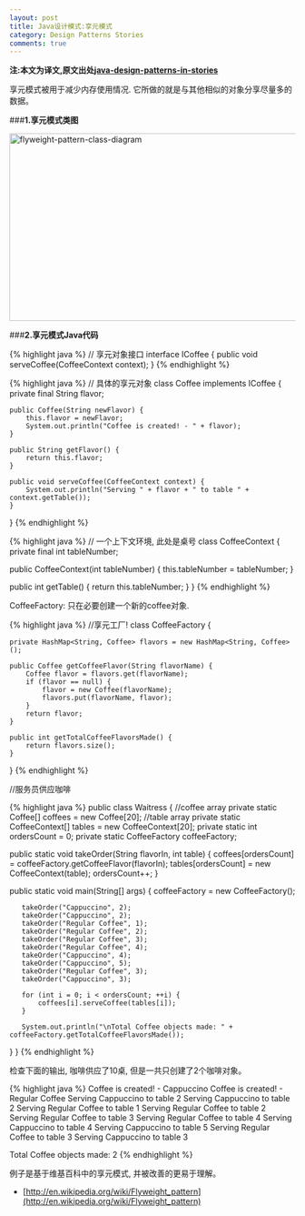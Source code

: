 ```yaml
---
layout: post
title: Java设计模式:享元模式
category: Design Patterns Stories
comments: true
---
```


**注:本文为译文,原文出处[java-design-patterns-in-stories](http://www.programcreek.com/java-design-patterns-in-stories/)**

享元模式被用于减少内存使用情况. 它所做的就是与其他相似的对象分享尽量多的数据。



###**1.享元模式类图**

<img width="605" height="330" class="alignleft size-full wp-image-7877" alt="flyweight-pattern-class-diagram" src="http://www.programcreek.com/wp-content/uploads/2013/02/flyweight-pattern-class-diagram.jpg">

###**2.享元模式Java代码**

{% highlight java %}
// 享元对象接口
interface ICoffee {
    public void serveCoffee(CoffeeContext context);
}
{% endhighlight %}

{% highlight java %}
// 具体的享元对象
class Coffee implements ICoffee {
    private final String flavor;
 
    public Coffee(String newFlavor) {
        this.flavor = newFlavor;
        System.out.println("Coffee is created! - " + flavor);
    }
 
    public String getFlavor() {
        return this.flavor;
    }
 
    public void serveCoffee(CoffeeContext context) {
        System.out.println("Serving " + flavor + " to table " + context.getTable());
    }
}
{% endhighlight %}

{% highlight java %}
// 一个上下文环境, 此处是桌号
class CoffeeContext {
   private final int tableNumber;
 
   public CoffeeContext(int tableNumber) {
       this.tableNumber = tableNumber;
   }
 
   public int getTable() {
       return this.tableNumber;
   }
}
{% endhighlight %}

CoffeeFactory: 只在必要创建一个新的coffee对象.

{% highlight java %}
//享元工厂!
class CoffeeFactory {
 
    private HashMap<String, Coffee> flavors = new HashMap<String, Coffee>();
 
    public Coffee getCoffeeFlavor(String flavorName) {
        Coffee flavor = flavors.get(flavorName);
        if (flavor == null) {
            flavor = new Coffee(flavorName);
            flavors.put(flavorName, flavor);
        }
        return flavor;
    }
 
    public int getTotalCoffeeFlavorsMade() {
        return flavors.size();
    }
}
{% endhighlight %}

//服务员供应咖啡

{% highlight java %}
public class Waitress {
   //coffee array
   private static Coffee[] coffees = new Coffee[20];
   //table array
   private static CoffeeContext[] tables = new CoffeeContext[20];
   private static int ordersCount = 0;
   private static CoffeeFactory coffeeFactory;
 
   public static void takeOrder(String flavorIn, int table) {
       coffees[ordersCount] = coffeeFactory.getCoffeeFlavor(flavorIn);
       tables[ordersCount] = new CoffeeContext(table);
       ordersCount++;
   }
 
   public static void main(String[] args) {
       coffeeFactory = new CoffeeFactory();
 
       takeOrder("Cappuccino", 2);
       takeOrder("Cappuccino", 2);
       takeOrder("Regular Coffee", 1);
       takeOrder("Regular Coffee", 2);
       takeOrder("Regular Coffee", 3);
       takeOrder("Regular Coffee", 4);
       takeOrder("Cappuccino", 4);
       takeOrder("Cappuccino", 5);
       takeOrder("Regular Coffee", 3);
       takeOrder("Cappuccino", 3);
 
       for (int i = 0; i < ordersCount; ++i) {
           coffees[i].serveCoffee(tables[i]);
       }
 
       System.out.println("\nTotal Coffee objects made: " +  coffeeFactory.getTotalCoffeeFlavorsMade());
   }
}
{% endhighlight %}

检查下面的输出, 咖啡供应了10桌, 但是一共只创建了2个咖啡对象。

{% highlight java %}
Coffee is created! - Cappuccino
Coffee is created! - Regular Coffee
Serving Cappuccino to table 2
Serving Cappuccino to table 2
Serving Regular Coffee to table 1
Serving Regular Coffee to table 2
Serving Regular Coffee to table 3
Serving Regular Coffee to table 4
Serving Cappuccino to table 4
Serving Cappuccino to table 5
Serving Regular Coffee to table 3
Serving Cappuccino to table 3

Total Coffee objects made: 2
{% endhighlight %}

例子是基于维基百科中的享元模式, 并被改善的更易于理解。<br/>

* [http://en.wikipedia.org/wiki/Flyweight_pattern](http://en.wikipedia.org/wiki/Flyweight_pattern)